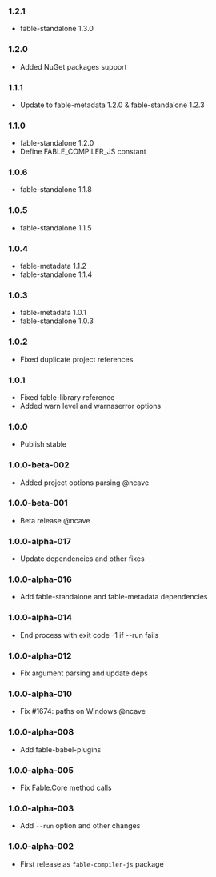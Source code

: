 ### 1.2.1

* fable-standalone 1.3.0

### 1.2.0

* Added NuGet packages support

### 1.1.1

* Update to fable-metadata 1.2.0 & fable-standalone 1.2.3

### 1.1.0

* fable-standalone 1.2.0
* Define FABLE_COMPILER_JS constant

### 1.0.6

* fable-standalone 1.1.8

### 1.0.5

* fable-standalone 1.1.5

### 1.0.4

* fable-metadata 1.1.2
* fable-standalone 1.1.4

### 1.0.3

* fable-metadata 1.0.1
* fable-standalone 1.0.3

### 1.0.2

* Fixed duplicate project references

### 1.0.1

* Fixed fable-library reference
* Added warn level and warnaserror options

### 1.0.0

* Publish stable

### 1.0.0-beta-002

* Added project options parsing @ncave

### 1.0.0-beta-001

* Beta release @ncave

### 1.0.0-alpha-017

* Update dependencies and other fixes

### 1.0.0-alpha-016

* Add fable-standalone and fable-metadata dependencies

### 1.0.0-alpha-014

* End process with exit code -1 if --run fails

### 1.0.0-alpha-012

* Fix argument parsing and update deps

### 1.0.0-alpha-010

* Fix #1674: paths on Windows @ncave

### 1.0.0-alpha-008

* Add fable-babel-plugins

### 1.0.0-alpha-005

* Fix Fable.Core method calls

### 1.0.0-alpha-003

* Add `--run` option and other changes

### 1.0.0-alpha-002

* First release as `fable-compiler-js` package
